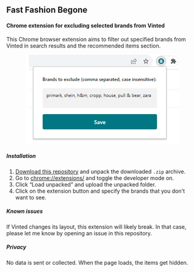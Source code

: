 ## Fast Fashion Begone
#### Chrome extension for excluding selected brands from Vinted

This Chrome browser extension aims to filter out specified brands from Vinted in search results and the recommended items section.

<p align="center">
  <img src="./screenshot.png">
</p>


##### Installation
1. [Download this repository](https://github.com/nonnullish/fast-fashion-begone/archive/refs/heads/main.zip) and unpack the downloaded `.zip` archive.
2. Go to [chrome://extensions/](chrome://extensions/) and toggle the developer mode on.
3. Click “Load unpacked” and upload the unpacked folder.
4. Click on the extension button and specify the brands that you don't want to see.

##### Known issues
If Vinted changes its layout, this extension will likely break. In that case, please let me know by opening an issue in this repository.

##### Privacy
No data is sent or collected. When the page loads, the items get hidden. 
